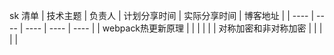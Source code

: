 sk 清单
|  技术主题   | 负责人  | 计划分享时间  | 实际分享时间 | 博客地址 |
|  ----  | ----  | ----  | ----  | ---- |
| webpack热更新原理  |  | | | |
|  对称加密和非对称加密 |  | | | |

